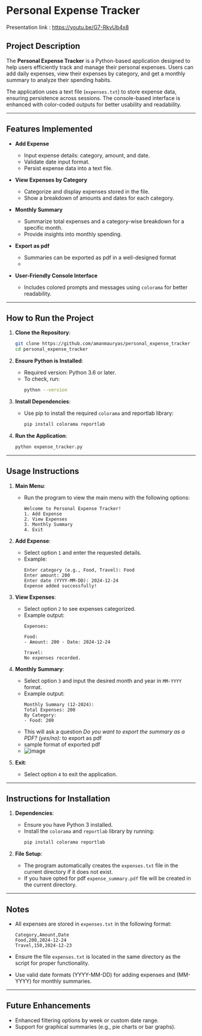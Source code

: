 # Personal Expense Tracker
Presentation link : https://youtu.be/G7-RkvUb4x8
## Project Description
The **Personal Expense Tracker** is a Python-based application designed to help users efficiently track and manage their personal expenses. Users can add daily expenses, view their expenses by category, and get a monthly summary to analyze their spending habits.

The application uses a text file (`expenses.txt`) to store expense data, ensuring persistence across sessions. The console-based interface is enhanced with color-coded outputs for better usability and readability.

---

## Features Implemented
- **Add Expense**
  - Input expense details: category, amount, and date.
  - Validate date input format.
  - Persist expense data into a text file.

- **View Expenses by Category**
  - Categorize and display expenses stored in the file.
  - Show a breakdown of amounts and dates for each category.

- **Monthly Summary**
  - Summarize total expenses and a category-wise breakdown for a specific month.
  - Provide insights into monthly spending.

- **Export as pdf**
  - Summaries can be exported as pdf in a well-designed format
  - 
- **User-Friendly Console Interface**
  - Includes colored prompts and messages using `colorama` for better readability.

---

## How to Run the Project

1. **Clone the Repository**:
   ```bash
   git clone https://github.com/amanmauryas/personal_expense_tracker
   cd personal_expense_tracker
   ```

2. **Ensure Python is Installed**:
   - Required version: Python 3.6 or later.
   - To check, run:
     ```bash
     python --version
     ```

3. **Install Dependencies**:
   - Use pip to install the required `colorama` and reportlab library:
     ```bash
     pip install colorama reportlab
     ```

4. **Run the Application**:
   ```bash
   python expense_tracker.py
   ```

---

## Usage Instructions

1. **Main Menu**:
   - Run the program to view the main menu with the following options:
     ```
     Welcome to Personal Expense Tracker!
     1. Add Expense
     2. View Expenses
     3. Monthly Summary
     4. Exit
     ```

2. **Add Expense**:
   - Select option `1` and enter the requested details.
   - Example:
     ```
     Enter category (e.g., Food, Travel): Food
     Enter amount: 200
     Enter date (YYYY-MM-DD): 2024-12-24
     Expense added successfully!
     ```

3. **View Expenses**:
   - Select option `2` to see expenses categorized.
   - Example output:
     ```
     Expenses:

     Food:
     - Amount: 200 - Date: 2024-12-24

     Travel:
     No expenses recorded.
     ```

4. **Monthly Summary**:
   - Select option `3` and input the desired month and year in `MM-YYYY` format.
   - Example output:
     ```
     Monthly Summary (12-2024):
     Total Expenses: 200
     By Category:
     - Food: 200
     ```
   - This will ask a question *Do you want to export the summary as a PDF? (yes/no):* to export as pdf
   - sample format of exported pdf
   - ![image](https://github.com/user-attachments/assets/fbb9d7d4-ac77-4b51-9f8e-0c078016e6a8)

5. **Exit**:
   - Select option `4` to exit the application.

---

## Instructions for Installation

1. **Dependencies**:
   - Ensure you have Python 3 installed.
   - Install the `colorama` and `reportlab` library by running:
     ```bash
     pip install colorama reportlab
     ```

2. **File Setup**:
   - The program automatically creates the `expenses.txt` file in the current directory if it does not exist.
   - If you have opted for pdf `expense_summary.pdf` file will be created in the current directory.

---

## Notes
- All expenses are stored in `expenses.txt` in the following format:
  ```
  Category,Amount,Date
  Food,200,2024-12-24
  Travel,150,2024-12-23
  ```

- Ensure the file `expenses.txt` is located in the same directory as the script for proper functionality.

- Use valid date formats (YYYY-MM-DD) for adding expenses and (MM-YYYY) for monthly summaries.

---

## Future Enhancements
- Enhanced filtering options by week or custom date range.
- Support for graphical summaries (e.g., pie charts or bar graphs).

